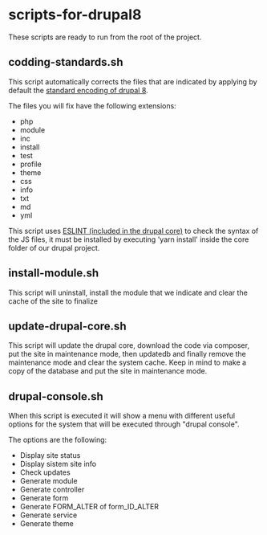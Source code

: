 # scripts-for-drupal8
These scripts are ready to run from the root of the project.

## codding-standards.sh
This script automatically corrects the files that are indicated by applying by default the [standard encoding of drupal 8](https://www.drupal.org/docs/develop/standards).

The files you will fix have the following extensions:
* php
* module
* inc
* install
* test
* profile
* theme
* css
* info
* txt
* md
* yml

This script uses [ESLINT (included in the drupal core)](https://www.drupal.org/docs/develop/standards/javascript/eslint-settings) to check the syntax of the JS files, it must be installed by executing 'yarn install' inside the core folder of our drupal project.

## install-module.sh
This script will uninstall, install the module that we indicate and clear the cache of the site to finalize

## update-drupal-core.sh
This script will update the drupal core, download the code via composer, put the site in maintenance mode, then updatedb and finally remove the maintenance mode and clear the system cache. Keep in mind to make a copy of the database and put the site in maintenance mode.

## drupal-console.sh
When this script is executed it will show a menu with different useful options for the system that will be executed through "drupal console".

The options are the following:
* Display site status
* Display sistem site info
* Check updates
* Generate module
* Generate controller
* Generate form
* Generate FORM_ALTER of form_ID_ALTER
* Generate service
* Generate theme
